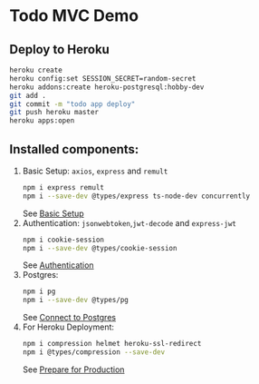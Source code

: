# Todo MVC Demo

## Deploy to Heroku
```sh
heroku create
heroku config:set SESSION_SECRET=random-secret
heroku addons:create heroku-postgresql:hobby-dev
git add .
git commit -m "todo app deploy"
git push heroku master
heroku apps:open
```

## Installed components:
1. Basic Setup: `axios`, `express` and `remult`
   ```sh
   npm i express remult
   npm i --save-dev @types/express ts-node-dev concurrently
   ```
   See [Basic Setup](https://remult.dev/tutorials/react/#option-2-step-by-step-setup)
2. Authentication: `jsonwebtoken`,`jwt-decode` and `express-jwt`
   ```sh
   npm i cookie-session
   npm i --save-dev @types/cookie-session
   ```
   See [Authentication](https://remult.dev/tutorials/react/auth.html#user-authentication)
3. Postgres:
   ```sh
   npm i pg
   npm i --save-dev @types/pg
   ```
   See [Connect to Postgres](https://remult.dev/tutorials/react/deployment.html#connect-to-postgres)
4. For Heroku Deployment:
   ```sh
   npm i compression helmet heroku-ssl-redirect
   npm i @types/compression --save-dev
   ```
   See [Prepare for Production](https://remult.dev/tutorials/vue/deployment.html#prepare-for-production)
